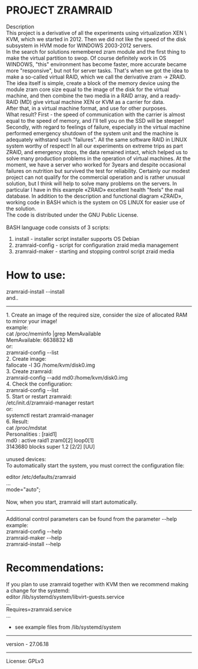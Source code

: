 # PROJECT ZRAMRAID

Description<br>
This project is a derivative of all the experiments using virtualization XEN \ KVM, which we started in 2012. Then we did not like the speed of the disk subsystem in HVM mode for WINDOWS 2003-2012 servers.<br>
In the search for solutions remembered zram module and the first thing to make the virtual partition to swop. Of course definitely work in OS WINDOWS, "this" environment has become faster, more accurate became more "responsive", but not for server tasks. That's when we got the idea to make a so-called virtual RAID, which we call the derivative zram -> ZRAID. The idea itself is simple, create a block of the memory device using the module zram core size equal to the image of the disk for the virtual machine, and then combine the two media in a RAID array, and a ready-RAID (MD) give virtual machine XEN or KVM as a carrier for data.<br>
After that, in a virtual machine format, and use for other purposes.<br>
What result? First - the speed of communication with the carrier is almost equal to the speed of memory, and I'll tell you on the SSD will be steeper! Secondly, with regard to feelings of failure, especially in the virtual machine performed emergency shutdown of the system unit and the machine is adequately withstand such "failures". All the same software RAID in LINUX system worthy of respect! In all our experiments on extreme trips as part ZRAID, and emergency stops, the data remained intact, which helped us to solve many production problems in the operation of virtual machines. At the moment, we have a server who worked for 3years and despite occasional failures on nutrition but survived the test for reliability. Certainly our modest project can not qualify for the commercial operation and is rather unusual solution, but I think will help to solve many problems on the servers. In particular I have in this example «ZRAID» excellent health "feels" the mail database. In addition to the description and functional diagram «ZRAID», working code in BASH which is the system on OS LINUX for easier use of the solution.<br>
The code is distributed under the GNU Public License.<br>
<br>
BASH language code consists of 3 scripts:<br>
1. install - installer script installer supports OS Debian<br>
2. zramraid-config - script for configuration zraid media management<br>
3. zramraid-maker - starting and stopping control script zraid media<br>

# How to use:
zramraid-install --install<br>
and..<br>
<hr>
1. Create an image of the required size, consider the size of allocated RAM to mirror your image!<br>
example:<br>
 cat /proc/meminfo |grep MemAvailable<br>
 MemAvailable:    6638832 kB<br>
or:<br>
 zramraid-config --list<br>
2. Create image:<br>
  fallocate -l 3G /home/kvm/disk0.img<br>
3. Create zramraid:<br>
  zramraid-config --add md0:/home/kvm/disk0.img<br>
4. Check the configuration:<br>
  zramraid-config --list<br>
5. Start or restart zramraid:<br>
 /etc/init.d/zramraid-manager restart<br>
or:<br>
  systemctl restart zramraid-manager<br>
6. Result:<br>
  cat /proc/mdstat<br>
  Personalities : [raid1]<br>
  md0 : active raid1 zram0[2] loop0[1]<br>
      3143680 blocks super 1.2 [2/2] [UU]<br>
 <br>     
  unused devices: <none><br>
To automatically start the system, you must correct the configuration file:<br>

 editor /etc/defaults/zramraid<br>
  ...<br>
  mode="auto";<br>
 <br>
 Now, when you start, zramraid will start automatically.<br>
 <hr>
Additional control parameters can be found from the parameter --help<br>
example:<br>
 zramraid-config --help<br>
 zramraid-maker --help<br>
 zramraid-install --help<br>
 
 # Recommendations:
 If you plan to use zramraid together with KVM then we recommend making a change for the systemd:<br>
 editor /lib/systemd/system/libvirt-guests.service<br>
 ...<br>
 Requires=zramraid.service<br>
 ...<br>
 
* see example files from /lib/systemd/system
<hr>
version - 27.06.18
<hr>
License: GPLv3